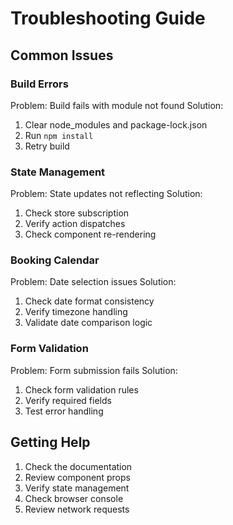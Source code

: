 # Troubleshooting Guide

## Common Issues

### Build Errors

Problem: Build fails with module not found
Solution:
1. Clear node_modules and package-lock.json
2. Run `npm install`
3. Retry build

### State Management

Problem: State updates not reflecting
Solution:
1. Check store subscription
2. Verify action dispatches
3. Check component re-rendering

### Booking Calendar

Problem: Date selection issues
Solution:
1. Check date format consistency
2. Verify timezone handling
3. Validate date comparison logic

### Form Validation

Problem: Form submission fails
Solution:
1. Check form validation rules
2. Verify required fields
3. Test error handling

## Getting Help

1. Check the documentation
2. Review component props
3. Verify state management
4. Check browser console
5. Review network requests
